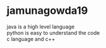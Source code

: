 # jamunagowda19 <br>
java is a high level language<br>
python is easy to understand the code<br>
c language and c++
